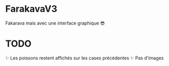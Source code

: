 # FarakavaV3
Fakarava mais avec une interface graphique 😎


# TODO
✨ Les poissons restent affichés sur les cases précédentes
✨ Pas d'images
